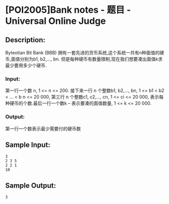 # [POI2005]Bank notes - 题目 - Universal Online Judge

## Description: 

Byteotian Bit Bank (BBB) 拥有一套先进的货币系统,这个系统一共有n种面值的硬币,面值分别为b1, b2,..., bn. 但是每种硬币有数量限制,现在我们想要凑出面值k求最少要用多少个硬币.

### Input: 

第一行一个数 n, 1 <= n <= 200. 接下来一行 n 个整数b1, b2,..., bn, 1 <= b1 < b2 < ... < b n <= 20 000, 第三行 n 个整数c1, c2,..., cn, 1 <= ci <= 20 000, 表示每种硬币的个数.最后一行一个数k – 表示要凑的面值数量, 1 <= k <= 20 000.

### Output: 

第一行一个数表示最少需要付的硬币数


## Sample Input: 
```
3
2 3 5
2 2 1
10

```

## Sample Output: 
```
3
```
